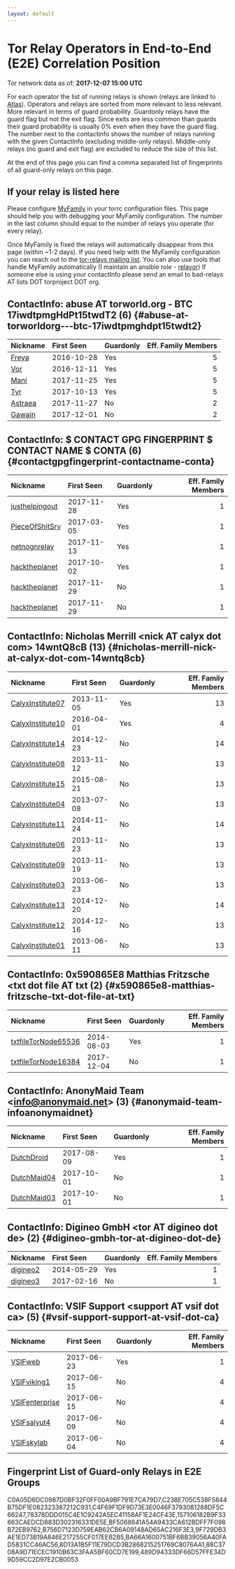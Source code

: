```yaml
---
layout: default
---
```



# Tor Relay Operators in End-to-End (E2E) Correlation Position

Tor network data as of: **2017-12-07 15:00 UTC**

For each operator the list of running relays is shown (relays are linked to [Atlas](https://atlas.torproject.org)).
Operators and relays are sorted from more relevant to less relevant. More relevant in terms of guard probability.
Guardonly relays have the guard flag but not the exit flag.
Since exits are less common than guards their guard probability is usually 0% even when they have the guard flag.
The number next to the contactinfo shows the number of relays running with the given ContactInfo (excluding middle-only relays).
Middle-only relays (no guard and exit flag) are excluded to reduce the size of this list.

At the end of this page you can find a comma separated list of fingerprints of all guard-only relays on this page.

## If your relay is listed here
Please configure [MyFamily](https://www.torproject.org/docs/tor-manual.html.en#MyFamily) in your torrc configuration files.
This page should help you with debugging your MyFamily configuration. The number in the last column should equal to the number of
relays you operate (for every relay).

Once MyFamily is fixed the relays will automatically disappear from this page (within ~1-2 days).
If you need help with the MyFamily configuration you can reach out to the
[tor-relays mailing list](https://lists.torproject.org/cgi-bin/mailman/listinfo/tor-relays).
You can also use tools that handle MyFamily automatically (I maintain an ansible role - 
[relayor](https://medium.com/@nusenu/deploying-tor-relays-with-ansible-6612593fa34d))
If someone else is using your contactInfo please send an email to bad-relays AT lists DOT torproject DOT org.


## ContactInfo: abuse AT torworld.org - BTC 17iwdtpmgHdPt15twdT2 (6) {#abuse-at-torworldorg---btc-17iwdtpmghdpt15twdt2}

| Nickname                                                                                  | First Seen   | Guardonly   |   Eff. Family Members |
|:------------------------------------------------------------------------------------------|:-------------|:------------|----------------------:|
| [Freya](https://atlas.torproject.org/#details/88C3708A9D71ECEC1910B63C3FAA5BF60CD7E199)   | 2016-10-28   | Yes         |                     5 |
| [Vor](https://atlas.torproject.org/#details/157106182B9F33663CAEDCD883D302316331DE5E)     | 2016-12-11   | Yes         |                     5 |
| [Mani](https://atlas.torproject.org/#details/B756D7123D759EAB62CB6A09148AD65AC216F3E3)    | 2017-11-25   | Yes         |                     5 |
| [Tyr](https://atlas.torproject.org/#details/C238E705C538F5844B75DF1E082323387212C931)     | 2017-10-13   | Yes         |                     5 |
| [Astraea](https://atlas.torproject.org/#details/660CD5F78740B89A34A5C31BE46877EFD891163A) | 2017-11-27   | No          |                     2 |
| [Gawain](https://atlas.torproject.org/#details/CDAF4916D0553E1E7B81CF83556073761E98A5F4)  | 2017-12-01   | No          |                     2 |

## ContactInfo: $ CONTACT GPG FINGERPRINT $ CONTACT NAME $ CONTA (6) {#contactgpgfingerprint-contactname-conta}

| Nickname                                                                                         | First Seen   | Guardonly   |   Eff. Family Members |
|:-------------------------------------------------------------------------------------------------|:-------------|:------------|----------------------:|
| [justhelpingout](https://atlas.torproject.org/#details/C4F69F1DF9D73E3E0046F3793081288DF5C66247) | 2017-11-28   | Yes         |                     1 |
| [PieceOfShitSrv](https://atlas.torproject.org/#details/8D13A1B5F11E79DCD3B2868215251769C8076AA1) | 2017-03-05   | Yes         |                     1 |
| [netnognrelay](https://atlas.torproject.org/#details/BA66A1600751BF6BB39056A40FAD5831CC46AC56)   | 2017-11-13   | Yes         |                     1 |
| [hacktheplanet](https://atlas.torproject.org/#details/9F729DB3AE1ED73B19A846E217255CF017EEB2B5)  | 2017-10-02   | Yes         |                     1 |
| [hacktheplanet](https://atlas.torproject.org/#details/578181FDA505323F16896F1CFCBD025DA8465FA3)  | 2017-11-29   | No          |                     1 |
| [hacktheplanet](https://atlas.torproject.org/#details/6549C60CC844036B7C7C22A75B2C384041EFEAB1)  | 2017-11-29   | No          |                     1 |

## ContactInfo: Nicholas Merrill &lt;nick AT calyx dot com&gt; 14wntQ8cB (13) {#nicholas-merrill-nick-at-calyx-dot-com-14wntq8cb}

| Nickname                                                                                           | First Seen   | Guardonly   |   Eff. Family Members |
|:---------------------------------------------------------------------------------------------------|:-------------|:------------|----------------------:|
| [CalyxInstitute07](https://atlas.torproject.org/#details/1B9FACF25E17D26E307EA7CFA7D455B144B032E5) | 2013-11-05   | Yes         |                    13 |
| [CalyxInstitute10](https://atlas.torproject.org/#details/42ED91DD3768F6A2A194D094A7432CBE8DA004B1) | 2016-04-01   | Yes         |                     4 |
| [CalyxInstitute14](https://atlas.torproject.org/#details/0011BD2485AD45D984EC4159C88FC066E5E3300E) | 2014-12-23   | No          |                    14 |
| [CalyxInstitute08](https://atlas.torproject.org/#details/0B5E5E70FFEA9C7F9FFD13B8E16916A608F3E9EB) | 2013-11-12   | No          |                    13 |
| [CalyxInstitute15](https://atlas.torproject.org/#details/47E49319DD67784F1E65B5793371BE467365979E) | 2015-08-21   | No          |                    13 |
| [CalyxInstitute04](https://atlas.torproject.org/#details/501B3DBF250B094A05CA5DBC424AD4C3D46721A2) | 2013-07-08   | No          |                    13 |
| [CalyxInstitute11](https://atlas.torproject.org/#details/6C143720FFF8469EF6A5C5B4066366340CF6C0D1) | 2014-11-24   | No          |                    14 |
| [CalyxInstitute06](https://atlas.torproject.org/#details/6F4E9FD00D4251D98BE96FB1AA546FE34676A95B) | 2013-11-23   | No          |                    13 |
| [CalyxInstitute09](https://atlas.torproject.org/#details/7761DDC7EB1BE26D4155F74A15F12C32A36FE0F2) | 2013-11-19   | No          |                    13 |
| [CalyxInstitute03](https://atlas.torproject.org/#details/84D361B736A8CD1E8818D0FC186892E91AB76881) | 2013-06-23   | No          |                    13 |
| [CalyxInstitute13](https://atlas.torproject.org/#details/A7C7EB2A0DFB2E3FFFC12B7756707433DD550F9E) | 2014-12-20   | No          |                    14 |
| [CalyxInstitute12](https://atlas.torproject.org/#details/B34CC9056250847D1980F08285B01CF0B718C0B6) | 2014-12-16   | No          |                    13 |
| [CalyxInstitute01](https://atlas.torproject.org/#details/E4D1F25DFBE484208866BA4A1A958B73127CB0AD) | 2013-06-11   | No          |                    13 |

## ContactInfo: 0x590865E8 Matthias Fritzsche &lt;txt dot file AT txt (2) {#x590865e8-matthias-fritzsche-txt-dot-file-at-txt}

| Nickname                                                                                              | First Seen   | Guardonly   |   Eff. Family Members |
|:------------------------------------------------------------------------------------------------------|:-------------|:------------|----------------------:|
| [txtfileTorNode65536](https://atlas.torproject.org/#details/489D94333DF66D57FFE34D9D59CC2D97E2CB0053) | 2014-08-03   | Yes         |                     1 |
| [txtfileTorNode16384](https://atlas.torproject.org/#details/9B71C6617CD59A3081BC34DAB4586E7BD17243BD) | 2017-12-04   | No          |                     1 |

## ContactInfo: AnonyMaid Team &lt;info@anonymaid.net&gt; (3) {#anonymaid-team-infoanonymaidnet}

| Nickname                                                                                      | First Seen   | Guardonly   |   Eff. Family Members |
|:----------------------------------------------------------------------------------------------|:-------------|:------------|----------------------:|
| [DutchDroid](https://atlas.torproject.org/#details/BF5068641A54A9433CA612BDFF7F098B72EB9762)  | 2017-08-09   | Yes         |                     1 |
| [DutchMaid04](https://atlas.torproject.org/#details/44182447E5E9F2997754CE53FFB4881942B5B3C6) | 2017-10-01   | No          |                     1 |
| [DutchMaid03](https://atlas.torproject.org/#details/7FAB8FED1A821455902BEA3388A6DA5BF6F78198) | 2017-10-01   | No          |                     1 |

## ContactInfo: Digineo GmbH &lt;tor AT digineo dot de&gt; (2) {#digineo-gmbh-tor-at-digineo-dot-de}

| Nickname                                                                                   | First Seen   | Guardonly   |   Eff. Family Members |
|:-------------------------------------------------------------------------------------------|:-------------|:------------|----------------------:|
| [digineo2](https://atlas.torproject.org/#details/C0A05D6DC0987D0BF32F0FF00A9BF791E7CA79D7) | 2014-05-29   | Yes         |                     1 |
| [digineo3](https://atlas.torproject.org/#details/B21211A1A2C68F2D9E57E3C7AEAF4F04AFC10E7F) | 2017-02-16   | No          |                     1 |

## ContactInfo: VSIF Support &lt;support AT vsif dot ca&gt; (5) {#vsif-support-support-at-vsif-dot-ca}

| Nickname                                                                                         | First Seen   | Guardonly   |   Eff. Family Members |
|:-------------------------------------------------------------------------------------------------|:-------------|:------------|----------------------:|
| [VSIFweb](https://atlas.torproject.org/#details/78378DDD015C4E1C9242A5EC41158AF1E24CF43E)        | 2017-06-23   | Yes         |                     1 |
| [VSIFviking1](https://atlas.torproject.org/#details/1DEB985E3EEC0E7E0F6A887B417065E63522C5E2)    | 2017-06-15   | No          |                     4 |
| [VSIFenterprise](https://atlas.torproject.org/#details/59AE2B55941324B24354ADAAF971FC2C9F836963) | 2017-06-15   | No          |                     4 |
| [VSIFsalyut4](https://atlas.torproject.org/#details/D2461A903A754DEA625827AB333A2ECD06CE2E43)    | 2017-06-09   | No          |                     4 |
| [VSIFskylab](https://atlas.torproject.org/#details/F13B97699EF7328A6289E5C2540560903CBC79A8)     | 2017-06-04   | No          |                     4 |


## Fingerprint List of Guard-only Relays in E2E Groups

C0A05D6DC0987D0BF32F0FF00A9BF791E7CA79D7,C238E705C538F5844B75DF1E082323387212C931,C4F69F1DF9D73E3E0046F3793081288DF5C66247,78378DDD015C4E1C9242A5EC41158AF1E24CF43E,157106182B9F33663CAEDCD883D302316331DE5E,BF5068641A54A9433CA612BDFF7F098B72EB9762,B756D7123D759EAB62CB6A09148AD65AC216F3E3,9F729DB3AE1ED73B19A846E217255CF017EEB2B5,BA66A1600751BF6BB39056A40FAD5831CC46AC56,8D13A1B5F11E79DCD3B2868215251769C8076AA1,88C3708A9D71ECEC1910B63C3FAA5BF60CD7E199,489D94333DF66D57FFE34D9D59CC2D97E2CB0053
